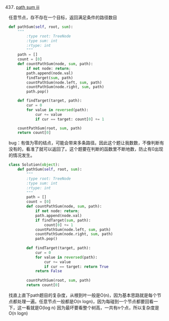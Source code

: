 437. [path sum iii](https://leetcode.com/problems/path-sum-iii/#/description)

任意节点，存不存在一个目标，返回满足条件的路径数目

```python
def pathSum(self, root, sum):
    """
        :type root: TreeNode
        :type sum: int
        :rtype: int
        """
    path = []
    count = [0]
    def countPathSum(node, sum, path):
        if not node: return;
        path.append(node.val)
        findTarget(sum, path)
        countPathSum(node.left, sum, path)
        countPathSum(node.right, sum, path)
        path.pop()

    def findTarget(target, path):
        cur = 0
        for value in reversed(path):
            cur += value
            if cur == target: count[0] += 1

    countPathSum(root, sum, path)
    return count[0]
```

bug：有值为零的结点，可能会带来多条路径。因此这个题让我数数，不像判断有没有的，看准了就可以返回了。这个题要在判断的函数里不断地数，防止有0出现的情况发生。

```python
class Solution(object):
    def pathSum(self, root, sum):
        """
        :type root: TreeNode
        :type sum: int
        :rtype: int
        """
        path = []
        count = [0]
        def countPathSum(node, sum, path):
            if not node: return;
            path.append(node.val)
            if findTarget(sum, path):
                count[0] += 1
            countPathSum(node.left, sum, path)
            countPathSum(node.right, sum, path)
            path.pop()
        
        def findTarget(target, path):
            cur = 0
            for value in reversed(path):
                cur += value
                if cur == target: return True
            return False
            
        countPathSum(root, sum, path)
        return count[0]
```

找直上直下path题目的复杂度，从根到叶一般是O(n)，因为基本思路就是每个节点都处理一遍。任意节点一般都是O(n logn)，因为每碰到一个节点都要回看一下，这一看就是O(log n) 因为最坏要看整个树高，一共有n个点，所以复杂度是O(n logn)